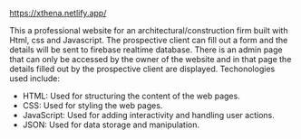 https://xthena.netlify.app/

This a professional website for an architectural/construction firm built with Html, css and Javascript.
The prospective client can fill out a form and the details will be sent to firebase realtime database.
There is an admin page that can only be accessed by the owner of the website and in that page the details filled out by the prospective client are displayed.
Techonologies used include:
- HTML: Used for structuring the content of the web pages.
- CSS: Used for styling the web pages.
- JavaScript: Used for adding interactivity and handling user actions.
- JSON: Used for data storage and manipulation.
